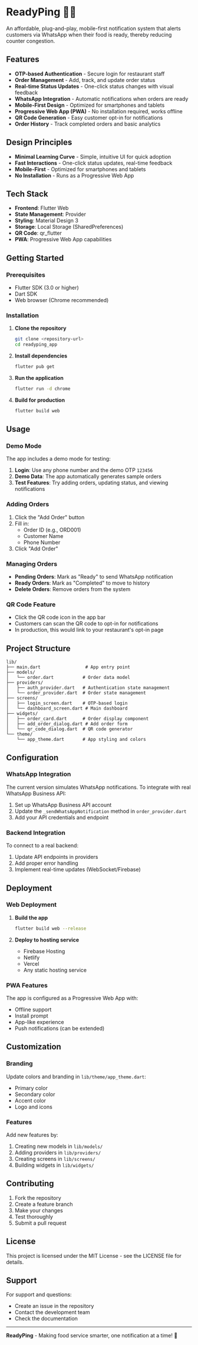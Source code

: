 # ReadyPing 🍕📱

An affordable, plug-and-play, mobile-first notification system that alerts customers via WhatsApp when their food is ready, thereby reducing counter congestion.

## Features

- **OTP-based Authentication** - Secure login for restaurant staff
- **Order Management** - Add, track, and update order status
- **Real-time Status Updates** - One-click status changes with visual feedback
- **WhatsApp Integration** - Automatic notifications when orders are ready
- **Mobile-First Design** - Optimized for smartphones and tablets
- **Progressive Web App (PWA)** - No installation required, works offline
- **QR Code Generation** - Easy customer opt-in for notifications
- **Order History** - Track completed orders and basic analytics

## Design Principles

- **Minimal Learning Curve** - Simple, intuitive UI for quick adoption
- **Fast Interactions** - One-click status updates, real-time feedback
- **Mobile-First** - Optimized for smartphones and tablets
- **No Installation** - Runs as a Progressive Web App

## Tech Stack

- **Frontend**: Flutter Web
- **State Management**: Provider
- **Styling**: Material Design 3
- **Storage**: Local Storage (SharedPreferences)
- **QR Code**: qr_flutter
- **PWA**: Progressive Web App capabilities

## Getting Started

### Prerequisites

- Flutter SDK (3.0 or higher)
- Dart SDK
- Web browser (Chrome recommended)

### Installation

1. **Clone the repository**
   ```bash
   git clone <repository-url>
   cd readyping_app
   ```

2. **Install dependencies**
   ```bash
   flutter pub get
   ```

3. **Run the application**
   ```bash
   flutter run -d chrome
   ```

4. **Build for production**
   ```bash
   flutter build web
   ```

## Usage

### Demo Mode

The app includes a demo mode for testing:

1. **Login**: Use any phone number and the demo OTP `123456`
2. **Demo Data**: The app automatically generates sample orders
3. **Test Features**: Try adding orders, updating status, and viewing notifications

### Adding Orders

1. Click the "Add Order" button
2. Fill in:
   - Order ID (e.g., ORD001)
   - Customer Name
   - Phone Number
3. Click "Add Order"

### Managing Orders

- **Pending Orders**: Mark as "Ready" to send WhatsApp notification
- **Ready Orders**: Mark as "Completed" to move to history
- **Delete Orders**: Remove orders from the system

### QR Code Feature

- Click the QR code icon in the app bar
- Customers can scan the QR code to opt-in for notifications
- In production, this would link to your restaurant's opt-in page

## Project Structure

```
lib/
├── main.dart                 # App entry point
├── models/
│   └── order.dart           # Order data model
├── providers/
│   ├── auth_provider.dart   # Authentication state management
│   └── order_provider.dart  # Order state management
├── screens/
│   ├── login_screen.dart    # OTP-based login
│   └── dashboard_screen.dart # Main dashboard
├── widgets/
│   ├── order_card.dart      # Order display component
│   ├── add_order_dialog.dart # Add order form
│   └── qr_code_dialog.dart  # QR code generator
└── theme/
    └── app_theme.dart       # App styling and colors
```

## Configuration

### WhatsApp Integration

The current version simulates WhatsApp notifications. To integrate with real WhatsApp Business API:

1. Set up WhatsApp Business API account
2. Update the `_sendWhatsAppNotification` method in `order_provider.dart`
3. Add your API credentials and endpoint

### Backend Integration

To connect to a real backend:

1. Update API endpoints in providers
2. Add proper error handling
3. Implement real-time updates (WebSocket/Firebase)

## Deployment

### Web Deployment

1. **Build the app**
   ```bash
   flutter build web --release
   ```

2. **Deploy to hosting service**
   - Firebase Hosting
   - Netlify
   - Vercel
   - Any static hosting service

### PWA Features

The app is configured as a Progressive Web App with:
- Offline support
- Install prompt
- App-like experience
- Push notifications (can be extended)

## Customization

### Branding

Update colors and branding in `lib/theme/app_theme.dart`:
- Primary color
- Secondary color
- Accent color
- Logo and icons

### Features

Add new features by:
1. Creating new models in `lib/models/`
2. Adding providers in `lib/providers/`
3. Creating screens in `lib/screens/`
4. Building widgets in `lib/widgets/`

## Contributing

1. Fork the repository
2. Create a feature branch
3. Make your changes
4. Test thoroughly
5. Submit a pull request

## License

This project is licensed under the MIT License - see the LICENSE file for details.

## Support

For support and questions:
- Create an issue in the repository
- Contact the development team
- Check the documentation

---

**ReadyPing** - Making food service smarter, one notification at a time! 🚀
